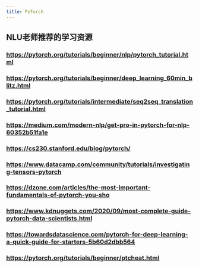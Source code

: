 ```yaml
---
title: PyTorch
---
```


## NLU老师推荐的学习资源
### https://pytorch.org/tutorials/beginner/nlp/pytorch_tutorial.html
### https://pytorch.org/tutorials/beginner/deep_learning_60min_blitz.html
### https://pytorch.org/tutorials/intermediate/seq2seq_translation_tutorial.html
### https://medium.com/modern-nlp/get-pro-in-pytorch-for-nlp-60352b51fa1e
### https://cs230.stanford.edu/blog/pytorch/
### https://www.datacamp.com/community/tutorials/investigating-tensors-pytorch
### https://dzone.com/articles/the-most-important-fundamentals-of-pytorch-you-sho
### https://www.kdnuggets.com/2020/09/most-complete-guide-pytorch-data-scientists.html
### https://towardsdatascience.com/pytorch-for-deep-learning-a-quick-guide-for-starters-5b60d2dbb564
### https://pytorch.org/tutorials/beginner/ptcheat.html
##

